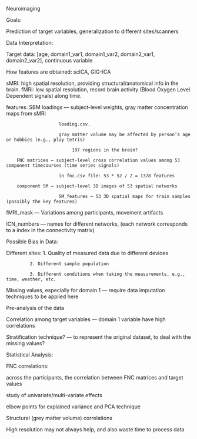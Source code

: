 Neuroimaging

Goals: 

Prediction of target variables, generalization to different sites/scanners

Data Interpretation:

Target data: [age, domain1_var1, domain1_var2, domain2_var1, domain2_var2], continuous variable

How features are obtained: scICA, GIG-ICA

sMRI: high spatial resolution, providing structural/anatomical info in the brain.
fMRI: low spatial resolution, record brain activity (Blood Oxygen Level Dependent signals) along time.

features: SBM loadings — subject-level weights, gray matter concentration maps from sMRI

					    loading.csv.
					    
					    gray matter volume may be affected by person’s age or hobbies (e.g., play tetris)

				             197 regions in the brain?

		FNC matrices — subject-level cross correlation values among 53 component timecourses (time series signals)

					    in fnc.csv file: 53 * 52 / 2 = 1378 features

		component SM — subject-level 3D images of 53 spatial networks

					    SM_features — 53 3D spatial maps for train samples (possibly the key features)

fMRI_mask — Variations among participants, movement artifacts

ICN_numbers — names for different networks, (each network corresponds to a index in the connectivity matrix)

Possible Bias in Data:

Different sites: 1. Quality of measured data due to different devices

			 2. Different sample population

			 3. Different conditions when taking the measurements, e.g., time, weather, etc. 

Missing values, especially for domain 1 — require data imputation techniques to be applied here

Pre-analysis of the data

Correlation among target variables — domain 1 variable have high correlations

Stratification technique? — to represent the original dataset, to deal with the missing values?

Statistical Analysis:

FNC correlations:

across the participants, the correlation between FNC matrices and target values

study of univariate/multi-variate effects

elbow points for explained variance and PCA technique

Structural (grey matter volume) correlations

High resolution may not always help, and also waste time to process data
